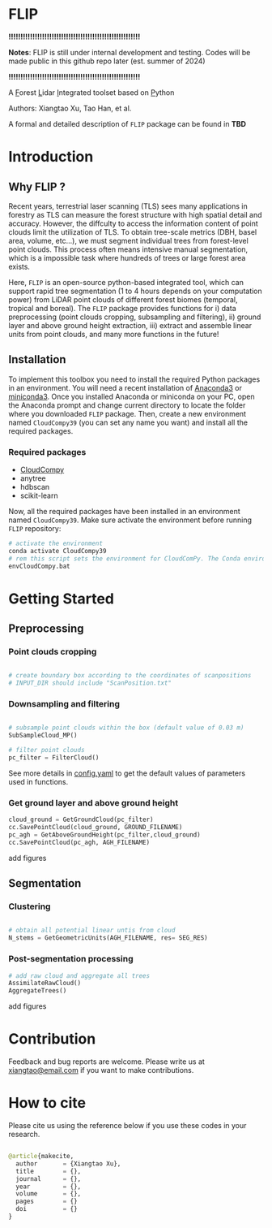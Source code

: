 # FLIP

**!!!!!!!!!!!!!!!!!!!!!!!!!!!!!!!!!!!!!!!!!!!!!!!!!!!!!!!**

**Notes**: FLIP is still under internal development and testing. Codes will be made public in this github repo later (est. summer of 2024) 

**!!!!!!!!!!!!!!!!!!!!!!!!!!!!!!!!!!!!!!!!!!!!!!!!!!!!!!!**

A <ins>F</ins>orest <ins>L</ins>idar <ins>I</ins>ntegrated toolset based on <ins>P</ins>ython

Authors: Xiangtao Xu, Tao Han, et al.

A formal and detailed description of `FLIP` package can be found in **TBD**

# Introduction
## Why FLIP ?
Recent years, terrestrial laser scanning (TLS) sees many applications in forestry as TLS can measure the forest structure with high spatial detail and accuracy. However, the diffculty to access the information content of point clouds limit the utilization of TLS. To obtain tree-scale metrics (DBH, basel area, volume, etc...), we must segment individual trees from forest-level point clouds. This process often means intensive manual segmentation, which is a impossible task where hundreds of trees or large forest area exists.

Here, `FLIP` is an open-source python-based integrated tool, which can support rapid tree segmentation (1 to 4 hours depends on your computation power) from LiDAR point clouds of different forest biomes (temporal, tropical and boreal). The `FLIP` package provides functions for i) data preprocessing (point clouds cropping, subsampling and filtering), ii) ground layer and above ground height extraction, iii) extract and assemble linear units from point clouds, and many more functions in the future!

## Installation

To implement this toolbox you need to install the required Python packages in an environment. You will need a recent installation of [Anaconda3](https://www.anaconda.com/) or [miniconda3](https://docs.conda.io/en/latest/miniconda.html). Once you installed Anaconda or miniconda on your PC, open the Anaconda prompt and change current directory to locate the folder where you downloaded `FLIP` package. Then, create a new environment named `CloudCompy39` (you can set any name you want) and install all the required packages.

### Required packages
* [CloudCompy](https://github.com/CloudCompare/CloudComPy)
* anytree
* hdbscan
* scikit-learn

Now, all the required packages have been installed in an environment named `CloudCompy39`. Make sure activate the environment before running `FLIP` repository:

```python
# activate the environment
conda activate CloudCompy39
# rem this script sets the environment for CloudComPy. The Conda environment must be activated before calling this script.
envCloudCompy.bat 
```

# Getting Started
## Preprocessing
### Point clouds cropping

```python

# create boundary box according to the coordinates of scanpositions 
# INPUT_DIR should include "ScanPosition.txt"

```

### Downsampling and filtering
```python

# subsample point clouds within the box (default value of 0.03 m)
SubSampleCloud_MP()

# filter point clouds
pc_filter = FilterCloud()
```
See more details in [config.yaml](https://github.com/than2/PITFli/blob/main/config.yaml) to get the default values of parameters used in functions.

### Get ground layer and above ground height
```python
cloud_ground = GetGroundCloud(pc_filter)
cc.SavePointCloud(cloud_ground, GROUND_FILENAME)
pc_agh = GetAboveGroundHeight(pc_filter,cloud_ground)
cc.SavePointCloud(pc_agh, AGH_FILENAME)
```
add figures

## Segmentation
### Clustering
```python

# obtain all potential linear untis from cloud
N_stems = GetGeometricUnits(AGH_FILENAME, res= SEG_RES)
```

### Post-segmentation processing
```python
# add raw cloud and aggregate all trees
AssimilateRawCloud()
AggregateTrees()
```
add figures


# Contribution
Feedback and bug reports are welcome. Please write us at xiangtao@email.com if you want to make contributions.

# How to cite

Please cite us using the reference below if you use these codes in your research.

```python

@article{makecite,
  author       = {Xiangtao Xu},
  title        = {},
  journal      = {},
  year         = {},
  volume       = {},
  pages        = {}
  doi          = {}
}

```
